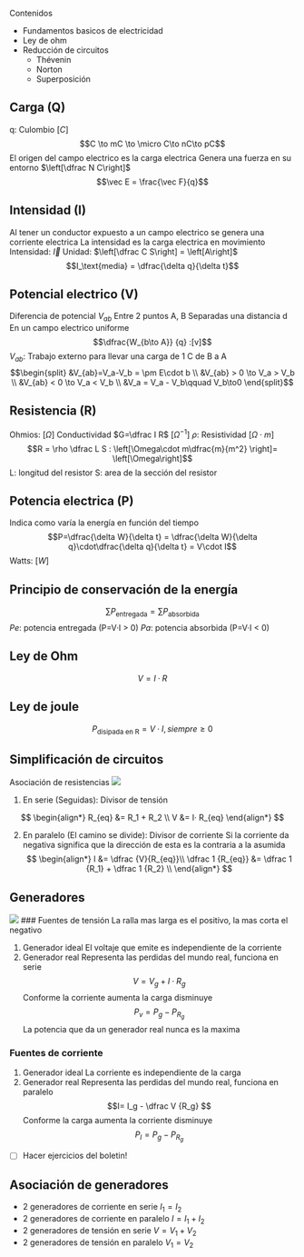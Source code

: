 Contenidos
- Fundamentos basicos de electricidad
- Ley de ohm
- Reducción de circuitos 
	- Thévenin
	- Norton
	- Superposición

## Carga (Q)
q: Culombio $[C]$ $$C \to mC \to \micro C\to nC\to pC$$
El origen del campo electrico es la carga electrica
Genera una fuerza en su entorno $\left[\dfrac N C\right]$ $$\vec E = \frac{\vec F}{q}$$ 
## Intensidad (I)

Al tener un conductor expuesto a un campo electrico se genera una corriente electrica
La intensidad es la carga electrica en movimiento
Intensidad: $\vec I$
Unidad: $\left[\dfrac C S\right] = \left[A\right]$
$$I_\text{media} = \dfrac{\delta q}{\delta t}$$

## Potencial electrico (V) 
Diferencia de potencial $V_{ab}$
Entre 2 puntos A, B
Separadas una distancia d
En un campo electrico uniforme
$$\dfrac{W_{b\to A}} {q} :[v]$$
$V_{ab}$: Trabajo externo para llevar una carga de 1 C de B a A
$$\begin{split}
&V_{ab}=V_a-V_b = \pm E\cdot b \\
&V_{ab} > 0 \to V_a > V_b \\
&V_{ab} < 0 \to V_a < V_b \\
&V_a = V_a - V_b\qquad V_b\to0
\end{split}$$
## Resistencia (R)
Ohmios: $[\Omega]$ 
Conductividad $G=\dfrac I R$ $[\Omega^{-1}]$
$\rho$: Resistividad $[\Omega\cdot m]$
$$R = \rho \dfrac L S : \left[\Omega\cdot m\dfrac{m}{m^2} \right]= \left[\Omega\right]$$
L: longitud del resistor
S: area de la sección del resistor

## Potencia electrica (P)
Indica como varía la energía en función del tiempo
$$P=\dfrac{\delta W}{\delta t} = \dfrac{\delta W}{\delta q}\cdot\dfrac{\delta q}{\delta t} = V\cdot I$$
Watts: $[W]$ 

## Principio de conservación de la energía
$$\sum P_\text{entregada} = \sum P_\text{absorbida}$$
$Pe$: potencia entregada (P=V·I > 0)
$Pa$: potencia absorbida (P=V·I < 0)


## Ley de Ohm
$$V = I · R$$

## Ley de joule

$$P_{\text{disipada en R}} = V·I , siempre \ge 0$$

## Simplificación de circuitos
Asociación de resistencias
<img src="https://phys.libretexts.org/@api/deki/files/8222/CNX_UPhysics_27_01_SeriesRes.jpg?revision=1" class="center">
1. En serie (Seguidas): Divisor de tensión

$$
\begin{align*}
R_{eq} &= R_1 + R_2 \\
V &= I· R_{eq}
\end{align*}
$$

2. En paralelo (El camino se divide): Divisor de corriente
Si la corriente da negativa significa que la dirección de esta es la contraria a la asumida
$$
\begin{align*}
I &= \dfrac {V}{R_{eq}}\\
\dfrac 1 {R_{eq}} &= \dfrac 1 {R_1} + \dfrac 1 {R_2} \\
\end{align*}
$$

## Generadores
<img src="https://upload.wikimedia.org/wikipedia/en/thumb/9/9f/Non-ideal_voltage_and_current_sources.svg/1200px-Non-ideal_voltage_and_current_sources.svg.png" class="center">
### Fuentes de tensión
La ralla mas larga es el positivo, la mas corta el negativo

1. Generador ideal
El voltaje que emite es independiente de la corriente
2. Generador real
Representa las perdidas del mundo real, funciona en serie
$$V=V_g + I\cdot R_g$$
Conforme la corriente aumenta la carga disminuye
$$P_v=P_g-P_{R_g}$$
La potencia que da un generador real nunca es la maxima

### Fuentes de corriente
1. Generador ideal 
La corriente es independiente de la carga
2. Generador real
Representa las perdidas del mundo real, funciona en paralelo
$$I= I_g - \dfrac V {R_g} $$
Conforme la carga aumenta la corriente disminuye
$$P_I=P_g - P_{R_g}$$

- [ ] Hacer ejercicios del boletin!

## Asociación de generadores
- 2 generadores de corriente en serie
	$I_1 = I_2$
- 2 generadores de corriente en paralelo
	$I = I_1 + I_2$
- 2 generadores de tensión en serie
	$V = V_1 + V_2$
- 2 generadores de tensión en paralelo
	$V_1 = V_2$

